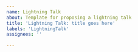 ```yaml
---
name: Lightning Talk
about: Template for proposing a lightning talk
title: 'Lightning Talk: title goes here'
labels: 'LightningTalk'
assignees: ''

---
```

